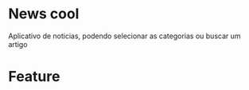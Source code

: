 # News cool
Aplicativo de noticias, podendo selecionar as categorias ou buscar um artigo


# Feature

